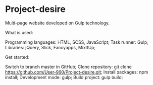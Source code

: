# Project-desire
Multi-page website developed on Gulp technology.

What is used:

Programming languages: HTML, SCSS, JavaScript;
Task runner: Gulp;
Libraries: jQuery, Slick, Fancyapps, MixItUp;

Get started:

Switch to branch master in GitHub;
Clone repository: git clone https://github.com/User-960/Project-desire.git;
Install packages: npm install;
Development mode: gulp;
Build project: gulp build;
